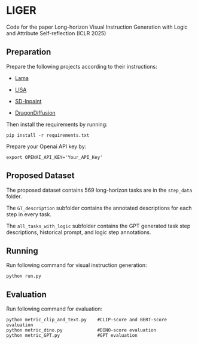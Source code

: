 # LIGER

Code for the paper Long-horizon Visual Instruction Generation with Logic and Attribute Self-reflection (ICLR 2025)


## Preparation
Prepare the following projects according to their instructions:

* [Lama](https://github.com/advimman/lama)

* [LISA](https://github.com/dvlab-research/LISA)

* [SD-Inpaint](https://huggingface.co/stabilityai/stable-diffusion-2-inpainting)

* [DragonDiffusion](https://github.com/MC-E/DragonDiffusion)

Then install the requirements by running:

```
pip install -r requirements.txt
```

Prepare your Openai API key by:

```
export OPENAI_API_KEY='Your_API_Key'
```


## Proposed Dataset

The proposed dataset contains 569 long-horizon tasks are in the ```step_data``` folder. 

The ```GT_description``` subfolder contains the annotated descriptions for each step in every task.

The ```all_tasks_with_logic``` subfolder contains the GPT generated task step descriptions, historical prompt, and logic step annotations.

## Running

Run following command for visual instruction generation:

```
python run.py
```

## Evaluation

Run following command for evaluation:

```
python metric_clip_and_text.py    #CLIP-score and BERT-score evaluation
python metric_dino.py             #DINO-score evaluation
python metric_GPT.py              #GPT evaluation
```
